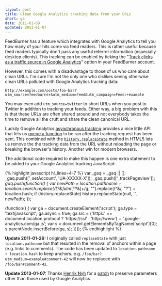 ```yaml
---
layout: post
title: Clean Google Analytics tracking data from your URLs
short: ga
date: 2011-01-09
updated: 2013-01-07
---
```


FeedBurner has a feature which integrates with Google Analytics to tell you how many of your hits come via feed readers. This is rather useful because feed readers typically don't pass any useful referrer information (especially desktop clients). This tracking can be enabled by ticking the "[Track clicks as a traffic source in Google Analytics](http://www.google.com/support/feedburner/bin/answer.py?hl=en&answer=165769)" option in your FeedBurner account.

However, this comes with a disadvantage to those of us who care about clean URLs. I'm sure I'm not the only one who dislikes seeing otherwise clean URLs polluted with Google Analytics tracking data:

    http://example.com/posts/foo-bar?utm_source=feedburner&utm_medium=feed&utm_campaign=Feed:+example

You may even add `utm_source=twitter` to short URLs when you post to Twitter in addition to tracking your feeds. Either way, a big problem with this is that these URLs are often shared around and not everybody takes the time to remove all the cruft and share the clean canonical URL.

Luckily Google Analytics [asynchronous tracking](http://code.google.com/apis/analytics/docs/tracking/asyncTracking.html) provides a nice little API that lets us [queue a function](http://code.google.com/apis/analytics/docs/tracking/asyncUsageGuide.html#PushingFunctions) to be ran after the tracking request has been sent. This combined with the [`history.replaceState`](https://developer.mozilla.org/en/DOM/Manipulating_the_browser_history#The_replaceState%28%29.c2.a0method) method in HTML5 lets us remove the the tracking data from the URL without reloading the page or breaking the browser's history. Another win for modern browsers.

The additional code required to make this happen is one extra statement to be added to your Google Analytics tracking JavaScript:

{% highlight javascript hl_lines=4-7 %}
var _gaq = _gaq || [];
_gaq.push(['_setAccount', 'UA-XXXXX-X']);
_gaq.push(['_trackPageview']);
_gaq.push(function() {
  var newPath = location.pathname + location.search.replace(/[?&]utm_[^?&]+/g, "").replace(/^&/, "?") + location.hash;
  if (history.replaceState) history.replaceState(null, '', newPath);
});

(function() {
  var ga = document.createElement('script'); ga.type = 'text/javascript'; ga.async = true;
  ga.src = ('https:' == document.location.protocol ? 'https://ssl' : 'http://www') + '.google-analytics.com/ga.js';
  var s = document.getElementsByTagName('script')[0]; s.parentNode.insertBefore(ga, s);
})();
{% endhighlight %}

**Update 2011-01-26:** I originally called `replaceState` with just `location.pathname` but that resulted in the removal of anchors within a page (e.g. links to comments). The code has been updated to `location.pathname + location.hash` to keep anchors. e.g. `/foo/bar?utm_medium=example#comment-42` will now be replaced with `/foo/bar#comment-42`.

**Update 2013-01-07:** Thanks [Henrik Nyh](http://henrik.nyh.se/) for a [patch](#comment-758637324) to preserve parameters other than those used by Google Analytics.
